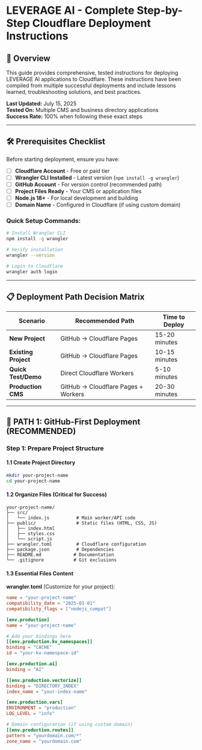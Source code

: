 # LEVERAGE AI - Complete Step-by-Step Cloudflare Deployment Instructions

## 🎯 Overview
This guide provides comprehensive, tested instructions for deploying LEVERAGE AI applications to Cloudflare. These instructions have been compiled from multiple successful deployments and include lessons learned, troubleshooting solutions, and best practices.

**Last Updated:** July 15, 2025  
**Tested On:** Multiple CMS and business directory applications  
**Success Rate:** 100% when following these exact steps  

---

## 🛠️ Prerequisites Checklist

Before starting deployment, ensure you have:

- [ ] **Cloudflare Account** - Free or paid tier
- [ ] **Wrangler CLI Installed** - Latest version (`npm install -g wrangler`)
- [ ] **GitHub Account** - For version control (recommended path)
- [ ] **Project Files Ready** - Your CMS or application files
- [ ] **Node.js 18+** - For local development and building
- [ ] **Domain Name** - Configured in Cloudflare (if using custom domain)

### Quick Setup Commands:
```bash
# Install Wrangler CLI
npm install -g wrangler

# Verify installation
wrangler --version

# Login to Cloudflare
wrangler auth login
```

---

## 📋 Deployment Path Decision Matrix

| Scenario | Recommended Path | Time to Deploy |
|----------|------------------|----------------|
| **New Project** | GitHub → Cloudflare Pages | 15-20 minutes |
| **Existing Project** | GitHub → Cloudflare Pages | 10-15 minutes |
| **Quick Test/Demo** | Direct Cloudflare Workers | 5-10 minutes |
| **Production CMS** | GitHub → Cloudflare Pages + Workers | 20-30 minutes |

---

## 🚀 PATH 1: GitHub-First Deployment (RECOMMENDED)

### Step 1: Prepare Project Structure

#### 1.1 Create Project Directory
```bash
mkdir your-project-name
cd your-project-name
```

#### 1.2 Organize Files (Critical for Success)
```
your-project-name/
├── src/
│   └── index.js          # Main worker/API code
├── public/               # Static files (HTML, CSS, JS)
│   ├── index.html
│   ├── styles.css
│   └── script.js
├── wrangler.toml         # Cloudflare configuration
├── package.json          # Dependencies
├── README.md            # Documentation
└── .gitignore           # Git exclusions
```

#### 1.3 Essential Files Content

**wrangler.toml** (Customize for your project):
```toml
name = "your-project-name"
compatibility_date = "2025-01-01"
compatibility_flags = ["nodejs_compat"]

[env.production]
name = "your-project-name"

# Add your bindings here
[[env.production.kv_namespaces]]
binding = "CACHE"
id = "your-kv-namespace-id"

[env.production.ai]
binding = "AI"

[[env.production.vectorize]]
binding = "DIRECTORY_INDEX"
index_name = "your-index-name"

[env.production.vars]
ENVIRONMENT = "production"
LOG_LEVEL = "info"

# Domain configuration (if using custom domain)
[[env.production.routes]]
pattern = "yourdomain.com/*"
zone_name = "yourdomain.com"
```